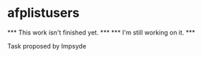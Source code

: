 # afplistusers

*** This work isn't finished yet. ***
***   I'm still working on it.    ***

Task proposed by Impsyde
